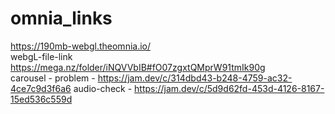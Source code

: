 # omnia_links
https://190mb-webgl.theomnia.io/ <br>
webgL-file-link
https://mega.nz/folder/iNQVVbIB#fO07zgxtQMprW91tmIk90g <br>
carousel - problem - https://jam.dev/c/314dbd43-b248-4759-ac32-4ce7c9d3f6a6
audio-check - https://jam.dev/c/5d9d62fd-453d-4126-8167-15ed536c559d 
